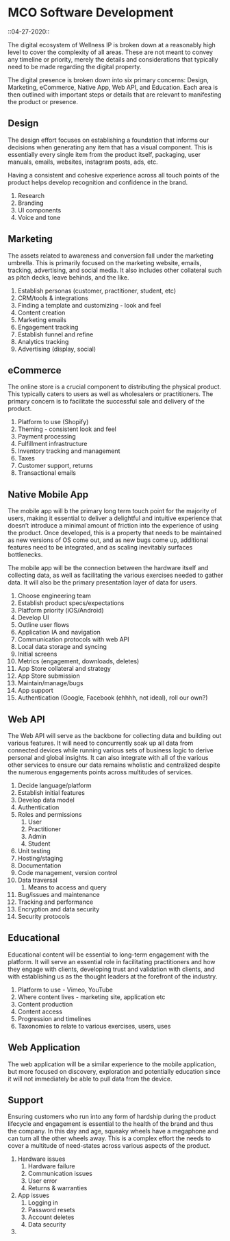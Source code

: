 # MCO Software Development
::04-27-2020::

The digital ecosystem of Wellness IP is broken down at a reasonably high level to cover the complexity of all areas. These are not meant to convey any timeline or priority, merely the details and considerations that typically need to be made regarding the digital property. 

The digital presence is broken down into six primary concerns: Design, Marketing, eCommerce, Native App, Web API, and Education. Each area is then outlined with important steps or details that are relevant to manifesting the product or presence.

## Design
The design effort focuses on establishing a foundation that informs our decisions when generating any item that has a visual component. This is essentially every single item from the product itself, packaging, user manuals, emails, websites, instagram posts, ads, etc.

Having a consistent and cohesive experience across all touch points of the product helps develop recognition and confidence in the brand.

1. Research
2. Branding
3. UI components
4. Voice and tone

## Marketing
The assets related to awareness and conversion fall under the marketing umbrella. This is primarily focused on the marketing website, emails, tracking, advertising, and social media. It also includes other collateral such as pitch decks, leave behinds, and the like.

1. Establish personas (customer, practitioner, student, etc)
2. CRM/tools & integrations
3. Finding a template and customizing - look and feel
4. Content creation
5. Marketing emails
6. Engagement tracking
7. Establish funnel and refine
8. Analytics tracking
9. Advertising (display, social)

## eCommerce
The online store is a crucial component to distributing the physical product. This typically caters to users as well as wholesalers or practitioners. The primary concern is to facilitate the successful sale and delivery of the product.

1. Platform to use (Shopify)
2. Theming - consistent look and feel
3. Payment processing
4. Fulfillment infrastructure
5. Inventory tracking and management
6. Taxes
7. Customer support, returns
8. Transactional emails

## Native Mobile App
The mobile app will b the primary long term touch point for the majority of users, making it essential to deliver a delightful and intuitive experience that doesn’t introduce a minimal amount of friction into the experience of using the product. Once developed, this is a property that needs to be maintained as new versions of OS come out, and as new bugs come up, additional features need to be integrated, and as scaling inevitably surfaces bottlenecks.

The mobile app will be the connection between the hardware itself and collecting data, as well as facilitating the various exercises needed to gather data. It will also be the primary presentation layer of data for users.

1. Choose engineering team
2. Establish product specs/expectations
3. Platform priority (iOS/Android)
4. Develop UI
5. Outline user flows
6. Application IA and navigation
7. Communication protocols with web API
8. Local data storage and syncing
9. Initial screens
10. Metrics (engagement, downloads, deletes)
11. App Store collateral and strategy
12. App Store submission
13. Maintain/manage/bugs
14. App support
15. Authentication (Google, Facebook (ehhhh, not ideal), roll our own?)

## Web API
The Web API will serve as the backbone for collecting data and building out various features. It will need to concurrently soak up all data from connected devices while running various sets of business logic to derive personal and global insights.  It can also integrate with all of the various other services to ensure our data remains wholistic and centralized despite the numerous engagements points across multitudes of services.

1. Decide language/platform
2. Establish initial features
3. Develop data model
4. Authentication
5. Roles and permissions
	1. User
	2. Practitioner
	3. Admin
	4. Student
6. Unit testing
7. Hosting/staging
8. Documentation
9. Code management, version control
10. Data traversal
	1. Means to access and query 
11. Bug/issues and maintenance
12. Tracking and performance
13. Encryption and data security
14. Security protocols

## Educational
Educational content will be essential to long-term engagement with the platform. It will serve an essential role in facilitating practitioners and how they engage with clients, developing trust and validation with clients, and with establishing us as the thought leaders at the forefront of the industry.

1. Platform to use - Vimeo, YouTube
2. Where content lives - marketing site, application etc
3. Content production
4. Content access
5. Progression and timelines
6. Taxonomies to relate to various exercises, users, uses

## Web Application
The web application will be a similar experience to the mobile application, but more focused on discovery, exploration and potentially education since it will not immediately be able to pull data from the device.

## Support
Ensuring customers who run into any form of hardship during the product lifecycle and engagement is essential to the health of the brand and thus the company. In this day and age, squeaky wheels have a megaphone and can turn all the other wheels away. This is a complex effort the needs to cover a multitude of need-states across various aspects of the product.

1. Hardware issues
	1. Hardware failure
	2. Communication issues
	3. User error
	4. Returns & warranties
2. App issues
	1. Logging in
	2. Password resets
	3. Account deletes
	4. Data security
3. 